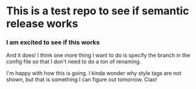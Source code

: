 # This is a test repo to see if semantic release works

### I am excited to see if this works

And it does! I think one more thing I want to do is specify the branch in the config file so that I don't need to do a ton of renaming.

I'm happy with how this is going. I kinda wonder why style tags are not shown, but that is something I can figure out tomorrow. Ciao!